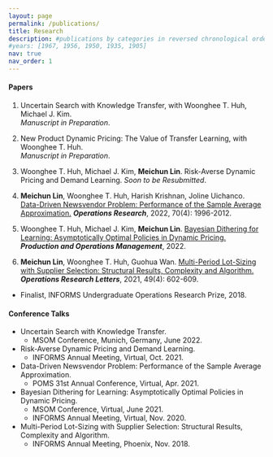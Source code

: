 ```yaml
---
layout: page
permalink: /publications/
title: Research
description: #publications by categories in reversed chronological order. generated by jekyll-scholar.
#years: [1967, 1956, 1950, 1935, 1905]
nav: true
nav_order: 1 
--- 
```

 
#### Papers 

1.  Uncertain Search with Knowledge Transfer, with Woonghee T. Huh, Michael J. Kim.   
     *Manuscript in Preparation*.
      

2.  New Product Dynamic Pricing: The Value of Transfer Learning, with Woonghee T. Huh.  
      *Manuscript in Preparation*. 

3.  Woonghee T. Huh, Michael J. Kim, **Meichun Lin**. Risk-Averse Dynamic Pricing and Demand Learning. *Soon to be Resubmitted*.  

4. **Meichun Lin**, Woonghee T. Huh, Harish Krishnan, Joline Uichanco. [Data-Driven Newsvendor Problem: Performance of the Sample Average Approximation.](https://doi.org/10.1287/opre.2022.2307) __*Operations Research*__, 2022, 70(4): 1996-2012.   
  

5.  Woonghee T. Huh, Michael J. Kim, **Meichun Lin**. [Bayesian Dithering for Learning: Asymptotically Optimal Policies in Dynamic Pricing.](https://doi.org/10.1111/poms.13786) ***Production and Operations Management***, 2022.  


6.  **Meichun Lin**, Woonghee T. Huh, Guohua Wan. [Multi-Period Lot-Sizing with Supplier Selection: Structural Results, Complexity and Algorithm.](https://doi.org/10.1016/j.orl.2021.05.013) ***Operations Research Letters***, 2021, 49(4): 602-609.
  * Finalist, INFORMS Undergraduate Operations Research Prize, 2018.
  

  
  

 
#### Conference Talks
 * Uncertain Search with Knowledge Transfer.
     * MSOM Conference, Munich, Germany, June 2022.
 * Risk-Averse Dynamic Pricing and Demand Learning.
     * INFORMS Annual Meeting, Virtual, Oct. 2021. 
 * Data-Driven Newsvendor Problem: Performance of the Sample Average Approximation.
     * POMS 31st Annual	Conference, Virtual, Apr. 2021. 
 * Bayesian Dithering for Learning: Asymptotically Optimal Policies in Dynamic Pricing.
     * MSOM Conference, Virtual, June 2021.
     * INFORMS Annual Meeting, Virtual, Nov. 2020.  
 * Multi-Period Lot-Sizing with Supplier Selection: Structural Results, Complexity and Algorithm.
     * INFORMS Annual Meeting, Phoenix, Nov. 2018.
 


<!-- _pages/publications.md
<div class="publications">

{%- for y in page.years %}
  <h2 class="year">{{y}}</h2>
  {% bibliography -f papers -q @*[year={{y}}]* %}
{% endfor %}

</div>
 -->